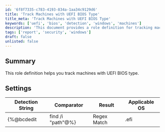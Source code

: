 ```yaml
---
id: '6f8f7335-c783-4193-834a-1aa34c9129d6'
title: 'Track Machines with UEFI BIOS Type'
title_meta: 'Track Machines with UEFI BIOS Type'
keywords: ['uefi', 'bios', 'detection', 'windows', 'machines']
description: 'This document provides a role definition for tracking machines that utilize UEFI BIOS type. It includes a detection string and settings for identifying applicable operating systems.'
tags: ['report', 'security', 'windows']
draft: false
unlisted: false
---
```


## Summary

This role definition helps you track machines with UEFI BIOS type.

## Settings

| Detection String                       | Comparator    | Result | Applicable OS |
|----------------------------------------|---------------|--------|----------------|
| \{%@bcdedit | find /i "path"@%}       | Regex Match   | .efi   | Windows        |
